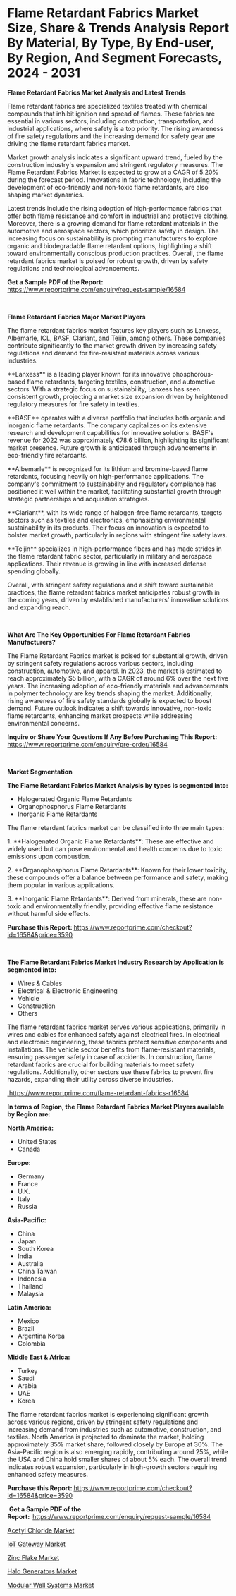 <p><h1>Flame Retardant Fabrics Market Size, Share & Trends Analysis Report By Material, By Type, By End-user, By Region, And Segment Forecasts, 2024 - 2031</h1></p><p><strong>Flame Retardant Fabrics Market Analysis and Latest Trends</strong></p>
<p><p>Flame retardant fabrics are specialized textiles treated with chemical compounds that inhibit ignition and spread of flames. These fabrics are essential in various sectors, including construction, transportation, and industrial applications, where safety is a top priority. The rising awareness of fire safety regulations and the increasing demand for safety gear are driving the flame retardant fabrics market.</p><p>Market growth analysis indicates a significant upward trend, fueled by the construction industry's expansion and stringent regulatory measures. The Flame Retardant Fabrics Market is expected to grow at a CAGR of 5.20% during the forecast period. Innovations in fabric technology, including the development of eco-friendly and non-toxic flame retardants, are also shaping market dynamics. </p><p>Latest trends include the rising adoption of high-performance fabrics that offer both flame resistance and comfort in industrial and protective clothing. Moreover, there is a growing demand for flame retardant materials in the automotive and aerospace sectors, which prioritize safety in design. The increasing focus on sustainability is prompting manufacturers to explore organic and biodegradable flame retardant options, highlighting a shift toward environmentally conscious production practices. Overall, the flame retardant fabrics market is poised for robust growth, driven by safety regulations and technological advancements.</p></p>
<p><strong>Get a Sample PDF of the Report:&nbsp;</strong> <a href="https://www.reportprime.com/enquiry/request-sample/16584?utm_campaign=83&utm_medium=2&utm_source=Github&utm_content=ia&utm_term=23112024&utm_id=flame-retardant-fabrics">https://www.reportprime.com/enquiry/request-sample/16584</a></p>
<p>&nbsp;</p>
<p><strong>Flame Retardant Fabrics Major Market Players</strong></p>
<p><p>The flame retardant fabrics market features key players such as Lanxess, Albemarle, ICL, BASF, Clariant, and Teijin, among others. These companies contribute significantly to the market growth driven by increasing safety regulations and demand for fire-resistant materials across various industries.</p><p>**Lanxess** is a leading player known for its innovative phosphorous-based flame retardants, targeting textiles, construction, and automotive sectors. With a strategic focus on sustainability, Lanxess has seen consistent growth, projecting a market size expansion driven by heightened regulatory measures for fire safety in textiles.</p><p>**BASF** operates with a diverse portfolio that includes both organic and inorganic flame retardants. The company capitalizes on its extensive research and development capabilities for innovative solutions. BASF's revenue for 2022 was approximately €78.6 billion, highlighting its significant market presence. Future growth is anticipated through advancements in eco-friendly fire retardants.</p><p>**Albemarle** is recognized for its lithium and bromine-based flame retardants, focusing heavily on high-performance applications. The company's commitment to sustainability and regulatory compliance has positioned it well within the market, facilitating substantial growth through strategic partnerships and acquisition strategies.</p><p>**Clariant**, with its wide range of halogen-free flame retardants, targets sectors such as textiles and electronics, emphasizing environmental sustainability in its products. Their focus on innovation is expected to bolster market growth, particularly in regions with stringent fire safety laws.</p><p>**Teijin** specializes in high-performance fibers and has made strides in the flame retardant fabric sector, particularly in military and aerospace applications. Their revenue is growing in line with increased defense spending globally.</p><p>Overall, with stringent safety regulations and a shift toward sustainable practices, the flame retardant fabrics market anticipates robust growth in the coming years, driven by established manufacturers' innovative solutions and expanding reach.</p></p>
<p>&nbsp;</p>
<p><strong>What Are The Key Opportunities For Flame Retardant Fabrics Manufacturers?</strong></p>
<p><p>The Flame Retardant Fabrics market is poised for substantial growth, driven by stringent safety regulations across various sectors, including construction, automotive, and apparel. In 2023, the market is estimated to reach approximately $5 billion, with a CAGR of around 6% over the next five years. The increasing adoption of eco-friendly materials and advancements in polymer technology are key trends shaping the market. Additionally, rising awareness of fire safety standards globally is expected to boost demand. Future outlook indicates a shift towards innovative, non-toxic flame retardants, enhancing market prospects while addressing environmental concerns.</p></p>
<p><strong>Inquire or Share Your Questions If Any Before Purchasing This Report:</strong> <a href="https://www.reportprime.com/enquiry/pre-order/16584?utm_campaign=83&utm_medium=2&utm_source=Github&utm_content=ia&utm_term=23112024&utm_id=flame-retardant-fabrics">https://www.reportprime.com/enquiry/pre-order/16584</a></p>
<p>&nbsp;</p>
<p><strong>Market Segmentation</strong></p>
<p><strong>The Flame Retardant Fabrics Market Analysis by types is segmented into:</strong></p>
<p><ul><li>Halogenated Organic Flame Retardants</li><li>Organophosphorus Flame Retardants</li><li>Inorganic Flame Retardants</li></ul></p>
<p><p>The flame retardant fabrics market can be classified into three main types: </p><p>1. **Halogenated Organic Flame Retardants**: These are effective and widely used but can pose environmental and health concerns due to toxic emissions upon combustion.</p><p>  </p><p>2. **Organophosphorus Flame Retardants**: Known for their lower toxicity, these compounds offer a balance between performance and safety, making them popular in various applications.</p><p>3. **Inorganic Flame Retardants**: Derived from minerals, these are non-toxic and environmentally friendly, providing effective flame resistance without harmful side effects.</p></p>
<p><strong>Purchase this Report:&nbsp;</strong><a href="https://www.reportprime.com/checkout?id=16584&price=3590&utm_campaign=83&utm_medium=2&utm_source=Github&utm_content=ia&utm_term=23112024&utm_id=flame-retardant-fabrics">https://www.reportprime.com/checkout?id=16584&price=3590</a></p>
<p>&nbsp;</p>
<p><strong>The Flame Retardant Fabrics Market Industry Research by Application is segmented into:</strong></p>
<p><ul><li>Wires & Cables</li><li>Electrical & Electronic Engineering</li><li>Vehicle</li><li>Construction</li><li>Others</li></ul></p>
<p><p>The flame retardant fabrics market serves various applications, primarily in wires and cables for enhanced safety against electrical fires. In electrical and electronic engineering, these fabrics protect sensitive components and installations. The vehicle sector benefits from flame-resistant materials, ensuring passenger safety in case of accidents. In construction, flame retardant fabrics are crucial for building materials to meet safety regulations. Additionally, other sectors use these fabrics to prevent fire hazards, expanding their utility across diverse industries.</p></p>
<p><a href="https://www.reportprime.com/flame-retardant-fabrics-r16584?utm_campaign=83&utm_medium=2&utm_source=Github&utm_content=ia&utm_term=23112024&utm_id=flame-retardant-fabrics">&nbsp;https://www.reportprime.com/flame-retardant-fabrics-r16584</a></p>
<p><strong>In terms of Region, the Flame Retardant Fabrics Market Players available by Region are:</strong></p>
<p>
    <p> <strong> North America: </strong>
        <ul>
            <li>United States</li>
            <li>Canada</li>
        </ul>
        </p> 
    <p> <strong> Europe: </strong>
        <ul>
            <li>Germany</li>
            <li>France</li>
            <li>U.K.</li>
            <li>Italy</li>
            <li>Russia</li>
        </ul>
        </p> 
    <p> <strong> Asia-Pacific: </strong>
        <ul>
            <li>China</li>
            <li>Japan</li>
            <li>South Korea</li>
            <li>India</li>
            <li>Australia</li>
            <li>China Taiwan</li>
            <li>Indonesia</li>
            <li>Thailand</li>
            <li>Malaysia</li>
        </ul>
        </p> 
    <p> <strong> Latin America: </strong>
        <ul>
            <li>Mexico</li>
            <li>Brazil</li>
            <li>Argentina Korea</li>
            <li>Colombia</li>
        </ul>
        </p> 
    <p> <strong> Middle East & Africa: </strong>
        <ul>
            <li>Turkey</li>
            <li>Saudi</li>
            <li>Arabia</li>
            <li>UAE</li>
            <li>Korea</li>
        </ul>
    </p>
    </p>
<p><p>The flame retardant fabrics market is experiencing significant growth across various regions, driven by stringent safety regulations and increasing demand from industries such as automotive, construction, and textiles. North America is projected to dominate the market, holding approximately 35% market share, followed closely by Europe at 30%. The Asia-Pacific region is also emerging rapidly, contributing around 25%, while the USA and China hold smaller shares of about 5% each. The overall trend indicates robust expansion, particularly in high-growth sectors requiring enhanced safety measures.</p></p>
<p><strong>Purchase this Report: </strong><a href="https://www.reportprime.com/checkout?id=16584&price=3590&utm_campaign=83&utm_medium=2&utm_source=Github&utm_content=ia&utm_term=23112024&utm_id=flame-retardant-fabrics">https://www.reportprime.com/checkout?id=16584&price=3590</a></p>
<p>&nbsp;<strong>Get a Sample PDF of the Report:&nbsp;&nbsp;</strong><a href="https://www.reportprime.com/enquiry/request-sample/16584?utm_campaign=83&utm_medium=2&utm_source=Github&utm_content=ia&utm_term=23112024&utm_id=flame-retardant-fabrics">https://www.reportprime.com/enquiry/request-sample/16584</a></p>
<p><strong></strong></p>
<p><p><a href="https://github.com/tona7vba/Market-Research-Report-List-1/blob/main/acetyl-chloride-market.md?utm_campaign=83&utm_medium=2&utm_source=Github&utm_content=ia&utm_term=23112024&utm_id=flame-retardant-fabrics">Acetyl Chloride Market</a></p><p><a href="https://issuu.com/reportprime-2/docs/iot-gateway-market-size-2030.pptx_119911fb37b151?utm_campaign=83&utm_medium=2&utm_source=Github&utm_content=ia&utm_term=23112024&utm_id=flame-retardant-fabrics">IoT Gateway Market</a></p><p><a href="https://github.com/mharielmesa/Market-Research-Report-List-5/blob/main/zinc-flake-market.md?utm_campaign=83&utm_medium=2&utm_source=Github&utm_content=ia&utm_term=23112024&utm_id=flame-retardant-fabrics">Zinc Flake Market</a></p><p><a href="https://www.linkedin.com/pulse/strategic-insights-halo-generators-market-stakeholder-impacts-hsd9e?utm_campaign=83&utm_medium=2&utm_source=Github&utm_content=ia&utm_term=23112024&utm_id=flame-retardant-fabrics">Halo Generators Market</a></p><p><a href="https://www.linkedin.com/pulse/strategic-analysis-modular-wall-systems-market-forecast-m7xae?utm_campaign=83&utm_medium=2&utm_source=Github&utm_content=ia&utm_term=23112024&utm_id=flame-retardant-fabrics">Modular Wall Systems Market</a></p></p>
